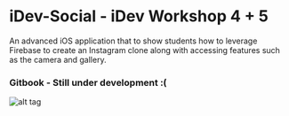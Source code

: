 # iDev-Social - iDev Workshop 4 + 5

An advanced iOS application that to show students how to leverage Firebase to create an Instagram clone along with accessing features such as the camera and gallery.

### Gitbook  - Still under development :(
![alt tag](social.gif)

